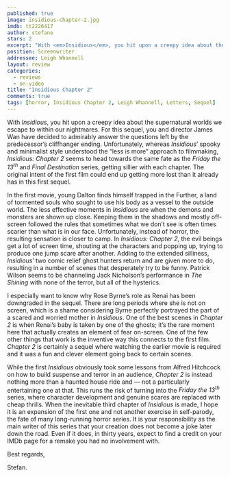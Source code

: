 ```yaml
---
published: true
image: insidious-chapter-2.jpg
imdb: tt2226417
author: stefane
stars: 2
excerpt: "With <em>Insidious</em>, you hit upon a creepy idea about the supernatural worlds we escape to within our nightmares. For this sequel, you and director James Wan have decided to admirably answer the questions left by the predecessor&rsquo;s cliffhanger ending. Unfortunately, whereas <em>Insidious</em>&rsquo; spooky and minimalist style understood the &ldquo;less is more&rdquo; approach to filmmaking, <em>Insidious: Chapter 2</em> seems to head towards the same fate as the <em>Friday the 13<sup>th</sup></em> and <em>Final Destination</em> series, getting sillier with each chapter. The original intent of the first film could end up getting more lost than it already has in this first sequel."
position: Screenwriter
addressee: Leigh Whannell
layout: review
categories: 
  - reviews
  - on-video
title: "Insidious Chapter 2"
comments: true
tags: [horror, Insidious Chapter 2, Leigh Whannell, Letters, Sequel]
---
```

<p>With <em>Insidious</em>, you hit upon a creepy idea about the supernatural worlds we escape to within our nightmares. For this sequel, you and director James Wan have decided to admirably answer the questions left by the predecessor&rsquo;s cliffhanger ending. Unfortunately, whereas <em>Insidious</em>&rsquo; spooky and minimalist style understood the &ldquo;less is more&rdquo; approach to filmmaking, <em>Insidious: Chapter 2</em> seems to head towards the same fate as the <em>Friday the 13<sup>th</sup></em> and <em>Final Destination</em> series, getting sillier with each chapter. The original intent of the first film could end up getting more lost than it already has in this first sequel.</p>
<p>In the first movie, young Dalton finds himself trapped in the Further, a land of tormented souls who sought to use his body as a vessel to the outside world. The less effective moments in <em>Insidious</em> are when the demons and monsters are shown up close. Keeping them in the shadows and mostly off-screen followed the rules that sometimes what we don&rsquo;t see is often times scarier than what is in our face. Unfortunately, instead of horror, the resulting sensation is closer to camp. In <em>Insidious: Chapter 2</em>, the evil beings get a lot of screen time, shouting at the characters and popping up, trying to produce one jump scare after another. Adding to the extended silliness, <em>Insidious</em>&rsquo; two comic relief ghost hunters return and are given more to do, resulting in a number of scenes that desperately try to be funny. Patrick Wilson seems to be channeling Jack Nicholson&rsquo;s performance in <em>The Shining</em> with none of the terror, but all of the hysterics.</p>
<p>I especially want to know why Rose Byrne&rsquo;s role as Renai has been downgraded in the sequel. There are long periods where she is not on screen, which is a shame considering Byrne perfectly portrayed the part of a scared and worried mother in <em>Insidious</em>. One of the best scenes in <em>Chapter 2</em> is when Renai&rsquo;s baby is taken by one of the ghosts; it&rsquo;s the rare moment here that actually creates an element of fear on-screen. One of the few other things that work is the inventive way this connects to the first film. <em>Chapter 2</em> is certainly a sequel where watching the earlier movie is required and it was a fun and clever element going back to certain scenes.</p>
<p>While the first <em>Insidious</em> obviously took some lessons from Alfred Hitchcock on how to build suspense and terror in an audience, <em>Chapter 2</em> is instead nothing more than a haunted house ride and &#8212; not a particularly entertaining one at that. This runs the risk of turning into the <em>Friday the 13<sup>th</sup></em> series, where character development and genuine scares are replaced with cheap thrills. When the inevitable third chapter of <em>Insidious</em> is made, I hope it is an expansion of the first one and not another exercise in self-parody, the fate of many long-running horror series. It is your responsibility as the main writer of this series that your creation does not become a joke later down the road. Even if it does, in thirty years, expect to find a credit on your IMDb page for a remake you had no involvement with.</p>
<p>Best regards,</p>
<p>Stefan.</p>
